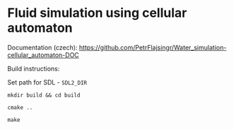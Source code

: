 # Fluid simulation using cellular automaton

Documentation (czech): https://github.com/PetrFlajsingr/Water_simulation-cellular_automaton-DOC

Build instructions:

Set path for SDL - `SDL2_DIR`

`mkdir build && cd build`

`cmake ..`

`make`
